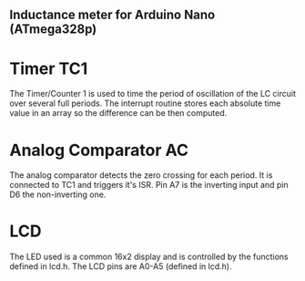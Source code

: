 ## Inductance meter for Arduino Nano (ATmega328p)
# Timer TC1
The Timer/Counter 1 is used to time the period of oscillation
of the LC circuit over several full periods.
The interrupt routine stores each absolute time value
in an array so the difference can be then computed.

# Analog Comparator AC
The analog comparator detects the zero crossing for each period.
It is connected to TC1 and triggers it's ISR.
Pin A7 is the inverting input and pin D6 the non-inverting one.

# LCD
The LED used is a common 16x2 display and is controlled by the
functions defined in lcd.h.
The LCD pins are A0-A5 (defined in lcd.h).
